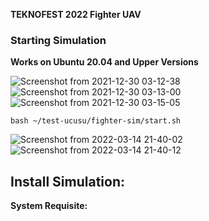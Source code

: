 **TEKNOFEST 2022 Fighter UAV**

### Starting Simulation
**Works on Ubuntu 20.04 and Upper Versions**

![Screenshot from 2021-12-30 03-12-38](https://user-images.githubusercontent.com/95924647/147712191-079258bf-4ea4-46f1-93d9-c05a3170d36e.png)
![Screenshot from 2021-12-30 03-13-00](https://user-images.githubusercontent.com/95924647/147712195-4ad85769-c441-4ceb-9a79-1a6f10149bfc.png)
![Screenshot from 2021-12-30 03-15-05](https://user-images.githubusercontent.com/95924647/147712197-1e42b3a2-bc0e-4126-a29f-7b50ee38363d.png)
````
bash ~/test-ucusu/fighter-sim/start.sh
````
![Screenshot from 2022-03-14 21-40-02](https://user-images.githubusercontent.com/95924647/158239630-4b3a402f-ad2e-40d7-9458-d540f8ccccb6.png)
![Screenshot from 2022-03-14 21-40-12](https://user-images.githubusercontent.com/95924647/158239644-a23d3534-9989-4aa1-abb6-3d97c00efb5f.png)


## Install Simulation:

**System Requisite:**


